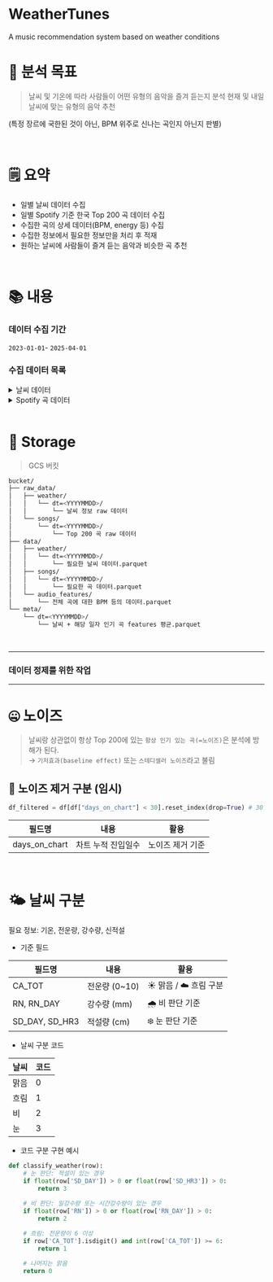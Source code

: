 # WeatherTunes
A music recommendation system based on weather conditions

# **🎯 분석 목표**

> 날씨 및 기온에 따라 사람들이 어떤 유형의 음악을 즐겨 듣는지 분석
현재 및 내일 날씨에 맞는 유형의 음악 추천
> 

(특정 장르에 국한된 것이 아닌, BPM 위주로 신나는 곡인지 아닌지 판별)

<br>

# **🗒️ 요약**

- 일별 날씨 데이터 수집
- 일별 Spotify 기준 한국 Top 200 곡 데이터 수집
- 수집한 곡의 상세 데이터(BPM, energy 등) 수집
- 수집한 정보에서 필요한 정보만을 처리 후 적재
- 원하는 날씨에 사람들이 즐겨 듣는 음악과 비슷한 곡 추천

<br>

# **📚 내용**

### 데이터 수집 기간

`2023-01-01`- `2025-04-01`

### 수집 데이터 목록

<details>
<summary> 날씨 데이터 </summary>

- 기상청 API 허브 → 종관기상관측(ASOS) → 지상 관측자료 조회
- https://apihub.kma.go.kr/
- API url

```bash
https://apihub.kma.go.kr/api/typ01/url/kma_sfctm3.php?tm1=<YYYYMMDDHHmm>&tm2=<YYYYMMDDHHmm>&stn=108&help=1&authKey=<AUTH_KEY>
```

- 결과

```python
#--------------------------------------------------------------------------------------------------
#  기상청 지상관측 시간자료 [입력인수형태][예] ?tm=<YYYYMMDDHHmm>&stn=108&help=1
#--------------------------------------------------------------------------------------------------
#  1. TM     : 관측시각 (KST)
#  2. STN    : 국내 지점번호
#  3. WD     : 풍향 (16방위)
#  4. WS     : 풍속 (m/s)
#  5. GST_WD : 돌풍향 (16방위)
#  6. GST_WS : 돌풍속 (m/s)
#  7. GST_TM : 돌풍속이 관측된 시각 (시분)
#  8. PA     : 현지기압 (hPa)
#  9. PS     : 해면기압 (hPa)
# 10. PT     : 기압변화경향 (Code 0200) 
# 11. PR     : 기압변화량 (hPa)
# 12. TA     : 기온 (C)
# 13. TD     : 이슬점온도 (C)
# 14. HM     : 상대습도 (%)
# 15. PV     : 수증기압 (hPa)
# 16. RN     : 강수량 (mm) : 여름철에는 1시간강수량, 겨울철에는 3시간강수량
# 17. RN_DAY : 일강수량 (mm) : 해당시간까지 관측된 양(통계표)
# 18. RN_JUN : 일강수량 (mm) : 해당시간까지 관측된 양을 전문으로 입력한 값(전문)
# 19. RN_INT : 강수강도 (mm/h) : 관측하는 곳이 별로 없음
# 20. SD_HR3 : 3시간 신적설 (cm) : 3시간 동안 내린 신적설의 높이
# 21. SD_DAY : 일 신적설 (cm) : 00시00분부터 위 관측시간까지 내린 신적설의 높이
# 22. SD_TOT : 적설 (cm) : 치우지 않고 그냥 계속 쌓이도록 놔눈 경우의 적설의 높이
# 23. WC     : GTS 현재일기 (Code 4677)
# 24. WP     : GTS 과거일기 (Code 4561) .. 3(황사),4(안개),5(가랑비),6(비),7(눈),8(소나기),9(뇌전)
# 25. WW     : 국내식 일기코드 (문자열 22개) : 2자리씩 11개까지 기록 가능 (코드는 기상자원과 문의)
# 26. CA_TOT : 전운량 (1/10)
# 27. CA_MID : 중하층운량 (1/10)
# 28. CH_MIN : 최저운고 (100m)
# 29. CT     : 운형 (문자열 8개) : 2자리 코드로 4개까지 기록 가능
# 30. CT_TOP : GTS 상층운형 (Code 0509)
# 31. CT_MID : GTS 중층운형 (Code 0515)
# 32. CT_LOW : GTS 하층운형 (Code 0513)
# 33. VS     : 시정 (10m)
# 34. SS     : 일조 (hr)
# 35. SI     : 일사 (MJ/m2)
# 36. ST_GD  : 지면상태 코드 (코드는 기상자원과 문의)
# 37. TS     : 지면온도 (C)
# 38. TE_005 : 5cm 지중온도 (C)
# 39. TE_01  : 10cm 지중온도 (C)
# 40. TE_02  : 20cm 지중온도 (C)
# 41. TE_03  : 30cm 지중온도 (C)
# 42. ST_SEA : 해면상태 코드 (코드는 기상자원과 문의)
# 43. WH     : 파고 (m) : 해안관측소에서 목측한 값
# 44. BF     : Beaufart 최대풍력(GTS코드)
# 45. IR     : 강수자료 유무 (Code 1819) .. 1(Sec1에 포함), 2(Sec3에 포함), 3(무강수), 4(결측)
# 46. IX     : 유인관측/무인관측 및 일기 포함여부 (code 1860) .. 1,2,3(유인) 4,5,6(무인) / 1,4(포함), 2,5(생략), 3,6(결측)
#--------------------------------------------------------------------------------------------------
```

- 크기 예상: 하루 당 약 10KB

</details>

<details>
<summary> Spotify 곡 데이터 </summary>

### 1. Spotify Top 200 곡 정보 csv 파일 다운 (with Selenium)
    
- 링크: [https://charts.spotify.com/charts/view/regional-kr-daily/](https://charts.spotify.com/charts/view/regional-kr-daily/2025-04-10)<YYYY-MM-DD>
- csv 파일 정보
    
    <img width="691" alt="곡csv" src="https://github.com/user-attachments/assets/51d3d356-406c-44cf-ba0d-4798698cc3aa" />

    
- 크기 예상: 하루 당 약 20KB
    
### 2. Tunebat에서 1번에서 얻은 track_id를 이용하여 곡 정보 크롤링 (with Selenium)

- 링크: https://tunebat.com/Info/a/<TRACK_ID>
- Spotify audio-featrues API 지원 중단에 따라,
다음 사이트의 url에 Spotify 곡의 track_id를 추가하여 조회
- 저장할 데이터 정보
    
```json
{
    "track_id": <track_id>,
    "bpm": <bpm>,
    "energy": <energy>,
    "danceability": <danceability>
}
```
    
- 크기 예상: 하루 당 약 100B

</details>

<br>
    
#  🧺 Storage

> GCS 버킷
> 

```bash
bucket/
├── raw_data/
│   ├── weather/
│   │   └── dt=<YYYYMMDD>/
│   │       └── 날씨 정보 raw 데이터
│   └── songs/
│       └── dt=<YYYYMMDD>/
│           └── Top 200 곡 raw 데이터
├── data/
│   ├── weather/
│   │   └── dt=<YYYYMMDD>/
│   │       └── 필요한 날씨 데이터.parquet
│   ├── songs/
│   │   └── dt=<YYYYMMDD>/
│   │       └── 필요한 곡 데이터.parquet
│   └── audio_features/
│       └── 전체 곡에 대한 BPM 등의 데이터.parquet
└── meta/
    └── dt=<YYYYMMDD>/
        └── 날씨 + 해당 일자 인기 곡 features 평균.parquet
```

<br>

---
### 데이터 정제를 위한 작업
---

# 🤐 노이즈 

> 날씨랑 상관없이 항상 Top 200에 있는 `항상 인기 있는 곡(=노이즈)`은 분석에 방해가 된다.  
→ `기저효과(baseline effect)` 또는 `스테디셀러 노이즈`라고 불림

## 🚯 노이즈 제거 구분 (임시)

```python
df_filtered = df[df["days_on_chart"] < 30].reset_index(drop=True) # 30일 이상 곡들은 제외
```

| 필드명 | 내용 | 활용 |
| --- | --- | --- |
| days_on_chart | 차트 누적 진입일수 | 노이즈 제거 기준 |

<br>

# 🌤️ 날씨 구분

필요 정보: 기온, 전운량, 강수량, 신적설

- 기준 필드

| 필드명 | 내용 | 활용 |
| --- | --- | --- |
| CA_TOT | 전운량 (0~10) | ☀️ 맑음 / ☁️ 흐림 구분 |
| RN, RN_DAY | 강수량 (mm) | 🌧️ 비 판단 기준 |
| SD_DAY, SD_HR3 | 적설량 (cm) | ❄️ 눈 판단 기준 |

- 날씨 구분 코드

| 날씨 | 코드 |
| --- | --- |
| 맑음 | 0 |
| 흐림 | 1 |
| 비 | 2 |
| 눈 | 3 |

- 코드 구분 구현 예시

```python
def classify_weather(row):
    # 눈 판단: 적설이 있는 경우
    if float(row['SD_DAY']) > 0 or float(row['SD_HR3']) > 0:
        return 3
    
    # 비 판단: 일강수량 또는 시간강수량이 있는 경우
    if float(row['RN']) > 0 or float(row['RN_DAY']) > 0:
        return 2

    # 흐림: 전운량이 6 이상
    if row['CA_TOT'].isdigit() and int(row['CA_TOT']) >= 6:
        return 1
    
    # 나머지는 맑음
    return 0
```
